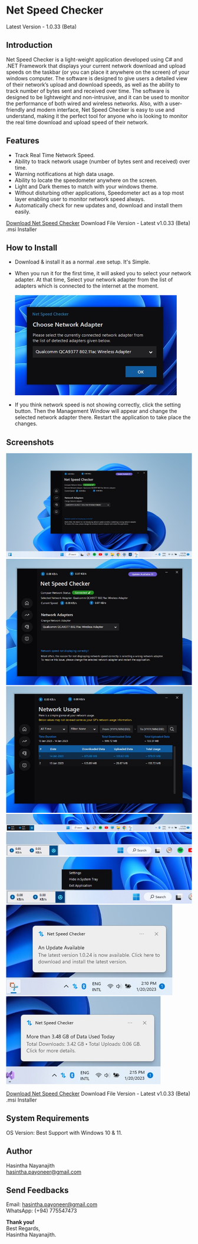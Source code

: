 # Net Speed Checker
Latest Version - 1.0.33 (Beta)

## Introduction
Net Speed Checker is a light-weight application developed using C# and .NET Framework that displays your current network download and upload speeds on the taskbar (or you can place it anywhere on the screen) of your windows computer. The software is designed to give users a detailed view of their network’s upload and download speeds, as well as the ability to track number of bytes sent and received over time. The software is designed to be lightweight and non-intrusive, and it can be used to monitor the performance of both wired and wireless networks. Also, with a user-friendly and modern interface, Net Speed Checker is easy to use and understand, making it the perfect tool for anyone who is looking to monitor the real time download and upload speed of their network.

## Features
* Track Real Time Network Speed.
* Ability to track network usage (number of bytes sent and received) over time.
* Warning notifications at high data usage.
* Ability to locate the speedometer anywhere on the screen.
* Light and Dark themes to match with your windows theme.
* Without disturbing other applications, Speedometer act as a top most layer enabling user to monitor network speed always.
* Automatically check for new updates and, download and install them easily.

[Download Net Speed Checker](https://github.com/HasinthaNayanajith/net-speed-checker/raw/main/Net%20Speed%20Checker%20v1-0-33.msi)
Download File Version - Latest v1.0.33 (Beta) .msi Installer

## How to Install
* Download & install it as a normal .exe setup. It's Simple.
* When you run it for the first time, it will asked you to select your network adapter. At that time, Select your network adapter from the list of adapters which is connected to the internet at the moment.\
\
![Select Network Adapter IMG](https://github.com/HasinthaNayanajith/net-speed-checker/raw/main/11.jpg)

* If you think network speed is not showing correctly, click the setting button. Then the Management Window will appear and change the selected network adapter there. Restart the application to take place the changes.

## Screenshots
![Select Network Adapter IMG](https://github.com/HasinthaNayanajith/net-speed-checker/raw/main/01.jpg)
![Select Network Adapter IMG](https://github.com/HasinthaNayanajith/net-speed-checker/raw/main/02.jpg)
![Select Network Adapter IMG](https://github.com/HasinthaNayanajith/net-speed-checker/raw/main/03.jpg)
![Select Network Adapter IMG](https://github.com/HasinthaNayanajith/net-speed-checker/raw/main/meter1.jpg)
![Select Network Adapter IMG](https://github.com/HasinthaNayanajith/net-speed-checker/raw/main/meter3.jpg)
![Select Network Adapter IMG](https://github.com/HasinthaNayanajith/net-speed-checker/raw/main/meter4.jpg)
![Select Network Adapter IMG](https://github.com/HasinthaNayanajith/net-speed-checker/raw/main/17.jpg)
![Select Network Adapter IMG](https://github.com/HasinthaNayanajith/net-speed-checker/raw/main/18.jpg)

[Download Net Speed Checker](https://github.com/HasinthaNayanajith/net-speed-checker/raw/main/Net%20Speed%20Checker%20v1-0-33.msi)
Download File Version - Latest v1.0.33 (Beta) .msi Installer

## System Requirements
OS Version: Best Support with Windows 10 & 11.

## Author
Hasintha Nayanajith\
hasintha.payoneer@gmail.com

## Send Feedbacks
Email: hasintha.payoneer@gmail.com\
WhatsApp: (+94) 775547473

**Thank you!**\
Best Regards,\
Hasintha Nayanajith.
